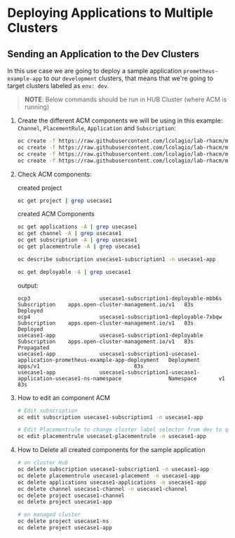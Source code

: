 # Deploying Applications to Multiple Clusters

## **Sending an Application to the Dev Clusters**

In this use case we are going to deploy a sample application `prometheus-example-app` to our `development` clusters, that means that we're going to target clusters labeled as `env: dev`.

> **NOTE**: Below commands should be run in HUB Cluster (where ACM is running)

1. Create the different ACM components we will be using in this example: `Channel`, `PlacementRule`, `Application` and `Subscription`:

    ~~~sh
    oc create -f https://raw.githubusercontent.com/lcolagio/lab-rhacm/master/usecase1/rhacm/channel.yaml
    oc create -f https://raw.githubusercontent.com/lcolagio/lab-rhacm/master/usecase1/rhacm/application.yaml
    oc create -f https://raw.githubusercontent.com/lcolagio/lab-rhacm/master/usecase1/rhacm/subscription.yaml
    oc create -f https://raw.githubusercontent.com/lcolagio/lab-rhacm/master/usecase1/rhacm/placementrule.yaml
    ~~~


2.  Check ACM components:

    created project

    ~~~sh
    oc get project | grep usecase1
    ~~~

    created ACM Components

    ~~~sh
    oc get applications -A | grep usecase1
    oc get channel -A | grep usecase1
    oc get subscription -A | grep usecase1
    oc get placementrule -A | grep usecase1

    oc describe subscription usecase1-subscription1 -n usecase1-app
    ~~~


    ~~~sh
    oc get deployable -A | grep usecase1
    ~~~
    output: 
    ~~~
    ocp3                      usecase1-subscription1-deployable-mbb6s                                         Subscription    apps.open-cluster-management.io/v1   83s    Deployed
    ocp4                      usecase1-subscription1-deployable-7xbqw                                         Subscription    apps.open-cluster-management.io/v1   83s    Deployed
    usecase1-app              usecase1-subscription1-deployable                                               Subscription    apps.open-cluster-management.io/v1   83s    Propagated
    usecase1-app              usecase1-subscription1-usecase1-application-prometheus-example-app-deployment   Deployment      apps/v1                              83s
    usecase1-app              usecase1-subscription1-usecase1-application-usecase1-ns-namespace               Namespace       v1                                   83s
    ~~~

3. How to edit an component ACM

    ~~~sh
    # Edit subscription
    oc edit subscription usecase1-subscription1 -n usecase1-app
    ~~~

    ~~~sh
    # Edit Placementrule to change cluster label selector from dev to qua by example
    oc edit placementrule usecase1-placementrule -n usecase1-app
    ~~~


4. How to Delete all created components for the sample application

    ~~~sh
    # on cluster Hub
    oc delete subscription usecase1-subscription1 -n usecase1-app
    oc delete placementrule usecase1-placement -n usecase1-app
    oc delete applications usecase1-applications -n usecase1-app
    oc delete channel usecase1-channel -n usecase1-channel
    oc delete project usecase1-channel
    oc delete project usecase1-app

    # on managed cluster
    oc delete project usecase1-ns
    oc delete project usecase1-app

    
    ~~~

